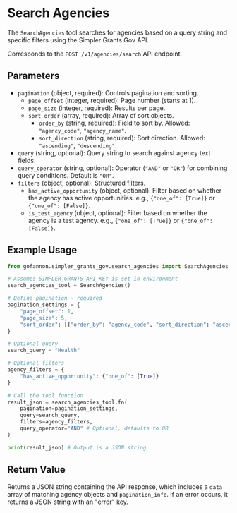 # Search Agencies

The `SearchAgencies` tool searches for agencies based on a query string and specific filters using the Simpler Grants Gov API.

Corresponds to the `POST /v1/agencies/search` API endpoint.

## Parameters

*   `pagination` (object, required): Controls pagination and sorting.
    *   `page_offset` (integer, required): Page number (starts at 1).
    *   `page_size` (integer, required): Results per page.
    *   `sort_order` (array, required): Array of sort objects.
        *   `order_by` (string, required): Field to sort by. Allowed: `"agency_code"`, `"agency_name"`.
        *   `sort_direction` (string, required): Sort direction. Allowed: `"ascending"`, `"descending"`.
*   `query` (string, optional): Query string to search against agency text fields.
*   `query_operator` (string, optional): Operator (`"AND"` or `"OR"`) for combining query conditions. Default is `"OR"`.
*   `filters` (object, optional): Structured filters.
    *   `has_active_opportunity` (object, optional): Filter based on whether the agency has active opportunities. e.g., `{"one_of": [True]}` or `{"one_of": [False]}`.
    *   `is_test_agency` (object, optional): Filter based on whether the agency is a test agency. e.g., `{"one_of": [True]}` or `{"one_of": [False]}`.

## Example Usage

```python  
from gofannon.simpler_grants_gov.search_agencies import SearchAgencies

# Assumes SIMPLER_GRANTS_API_KEY is set in environment
search_agencies_tool = SearchAgencies()

# Define pagination - required
pagination_settings = {  
    "page_offset": 1,  
    "page_size": 5,  
    "sort_order": [{"order_by": "agency_code", "sort_direction": "ascending"}]  
}

# Optional query
search_query = "Health"

# Optional filters
agency_filters = {  
    "has_active_opportunity": {"one_of": [True]}  
}

# Call the tool function
result_json = search_agencies_tool.fn(  
    pagination=pagination_settings,  
    query=search_query,  
    filters=agency_filters,  
    query_operator="AND" # Optional, defaults to OR  
)

print(result_json) # Output is a JSON string  
```

## Return Value

Returns a JSON string containing the API response, which includes a `data` array of matching agency objects and `pagination_info`. If an error occurs, it returns a JSON string with an "error" key.  
